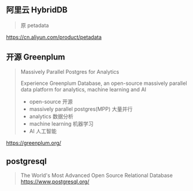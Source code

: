 ## 阿里云 HybridDB
> 原 petadata

https://cn.aliyun.com/product/petadata

## 开源 Greenplum
> Massively Parallel Postgres for Analytics
>
> Experience Greenplum Database, an open-source massively parallel data platform for analytics, machine learning and AI 
> * open-source 开源
> * massively parallel postgres(MPP) 大量并行
> * analytics 数据分析
> * machine learning 机器学习
> * AI 人工智能

https://greenplum.org/

## postgresql
> The World's Most Advanced Open Source Relational Database
https://www.postgresql.org/
